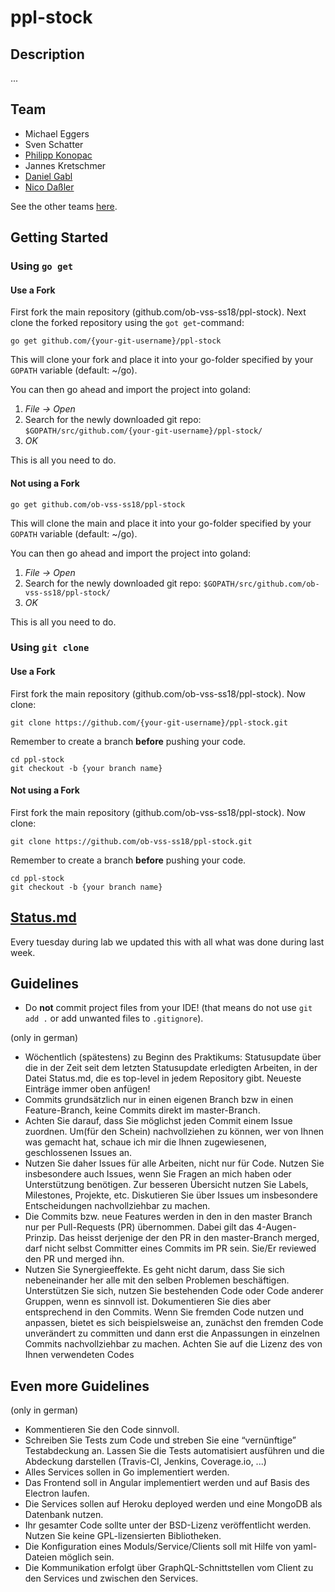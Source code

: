 # ppl-stock

## Description

...

## Team

- Michael Eggers
- Sven Schatter
- [Philipp Konopac](https://github.com/konopac/)
- Jannes Kretschmer
- [Daniel Gabl](http://github.com/DManstrator)
- [Nico Daßler](https://github.com/truenicfel/)

See the other teams [here](https://github.com/ob-vss-ss18/ob-vss-ss18/wiki/Teams).

## Getting Started

### Using `go get`

#### Use a Fork

First fork the main repository (github.com/ob-vss-ss18/ppl-stock). Next clone the forked repository using the `got get`-command:

```shell
go get github.com/{your-git-username}/ppl-stock
```
This will clone your fork and place it into your go-folder specified by your `GOPATH` variable (default: ~/go).

You can then go ahead and import the project into goland:

1. *File -> Open*
2. Search for the newly downloaded git repo: `$GOPATH/src/github.com/{your-git-username}/ppl-stock/`
3. *OK*

This is all you need to do.

#### Not using a Fork

```shell
go get github.com/ob-vss-ss18/ppl-stock
```
This will clone the main and place it into your go-folder specified by your `GOPATH` variable (default: ~/go).

You can then go ahead and import the project into goland:

1. *File -> Open*
2. Search for the newly downloaded git repo: `$GOPATH/src/github.com/ob-vss-ss18/ppl-stock/`
3. *OK*

This is all you need to do.


### Using `git clone`

#### Use a Fork

First fork the main repository (github.com/ob-vss-ss18/ppl-stock). Now clone:

```shell
git clone https://github.com/{your-git-username}/ppl-stock.git
```

Remember to create a branch **before** pushing your code.

```shell
cd ppl-stock
git checkout -b {your branch name}
```

#### Not using a Fork

First fork the main repository (github.com/ob-vss-ss18/ppl-stock). Now clone:

```shell
git clone https://github.com/ob-vss-ss18/ppl-stock.git
```

Remember to create a branch **before** pushing your code.

```shell
cd ppl-stock
git checkout -b {your branch name}
```

## [Status.md](https://github.com/ob-vss-ss18/ppl-stock/blob/master/Status.md)

Every tuesday during lab we updated this with all what was done during last week.

## Guidelines

- Do **not** commit project files from your IDE! (that means do not use `git add .` or add unwanted files to `.gitignore`).
  
(only in german)
- Wöchentlich (spätestens) zu Beginn des Praktikums: Statusupdate über die in der Zeit seit dem letzten Statusupdate erledigten Arbeiten, in der Datei Status.md, die es top-level in jedem Repository gibt. Neueste Einträge immer oben anfügen!
- Commits grundsätzlich nur in einen eigenen Branch bzw in einen Feature-Branch, keine Commits direkt im master-Branch.
- Achten Sie darauf, dass Sie möglichst jeden Commit einem Issue zuordnen. Um(für den Schein) nachvollziehen zu können, wer von Ihnen was gemacht hat, schaue ich mir die Ihnen zugewiesenen, geschlossenen Issues an.
- Nutzen Sie daher Issues für alle Arbeiten, nicht nur für Code. Nutzen Sie insbesondere auch Issues, wenn Sie Fragen an mich haben oder Unterstützung benötigen. Zur besseren Übersicht nutzen Sie Labels, Milestones, Projekte, etc. Diskutieren Sie über Issues um insbesondere Entscheidungen nachvollziehbar zu machen.
- Die Commits bzw. neue Features werden in den in den master Branch nur per Pull-Requests (PR) übernommen. Dabei gilt das 4-Augen-Prinzip. Das heisst derjenige der den PR in den master-Branch merged, darf nicht selbst Committer eines Commits im PR sein. Sie/Er reviewed den PR und merged ihn.
- Nutzen Sie Synergieeffekte. Es geht nicht darum, dass Sie sich nebeneinander her alle mit den selben Problemen beschäftigen. Unterstützen Sie sich, nutzen Sie bestehenden Code oder Code anderer Gruppen, wenn es sinnvoll ist. Dokumentieren Sie dies aber entsprechend in den Commits. Wenn Sie fremden Code nutzen und anpassen, bietet es sich beispielsweise an, zunächst den fremden Code unverändert zu committen und dann erst die Anpassungen in einzelnen Commits nachvollziehbar zu machen. Achten Sie auf die Lizenz des von Ihnen verwendeten Codes

## Even more Guidelines
(only in german)
- Kommentieren Sie den Code sinnvoll.
- Schreiben Sie Tests zum Code und streben Sie eine “vernünftige” Testabdeckung an. Lassen Sie die Tests automatisiert ausführen und die Abdeckung darstellen (Travis-CI, Jenkins, Coverage.io, ...)
- Alles Services sollen in Go implementiert werden.
- Das Frontend soll in Angular implementiert werden und auf Basis des Electron laufen.
- Die Services sollen auf Heroku deployed werden und eine MongoDB als Datenbank nutzen.
- Ihr gesamter Code sollte unter der BSD-Lizenz veröffentlicht werden. Nutzen Sie keine GPL-lizensierten Bibliotheken.
- Die Konfiguration eines Moduls/Service/Clients soll mit Hilfe von yaml-Dateien möglich sein.
- Die Kommunikation erfolgt über GraphQL-Schnittstellen vom Client zu den Services und zwischen den Services.